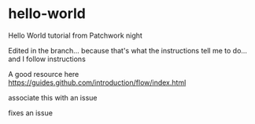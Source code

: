 # hello-world
Hello World tutorial from Patchwork night

Edited in the branch... because that's what the instructions tell me to do... and I follow instructions

A good resource here https://guides.github.com/introduction/flow/index.html

associate this with an issue

fixes an issue
